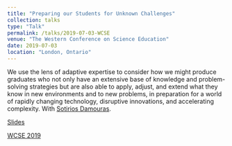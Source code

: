 ```yaml
---
title: "Preparing our Students for Unknown Challenges"
collection: talks
type: "Talk"
permalink: /talks/2019-07-03-WCSE
venue: "The Western Conference on Science Education"
date: 2019-07-03
location: "London, Ontario"
---
```


We use the lens of adaptive expertise to consider how we might produce graduates who not only have an extensive base of knowledge and problem-solving strategies but are also able to apply, adjust, and extend what they know in new environments and to new problems, in preparation for a world of rapidly changing technology, disruptive innovations, and accelerating complexity.  With [Sotirios Damouras](https://damouras.github.io).

[Slides](http://utstat.utoronto.ca/alisong/Talks/WCSE2019GibbsDamouras.pdf)

[WCSE 2019](http://www.thewesternconference.ca)
